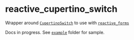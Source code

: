 # reactive_cupertino_switch

Wrapper around [`CupertinoSwitch`](https://api.flutter.dev/flutter/cupertino/CupertinoSwitch-class.html) to use with [`reactive_forms`](https://pub.dev/packages/reactive_forms)

Docs in progress. See [`example`](https://github.com/artflutter/reactive_forms_widgets/tree/master/packages/reactive_cupertino_switch/example) folder for sample.